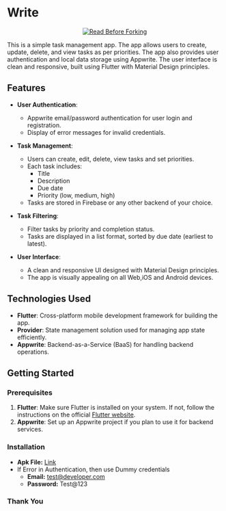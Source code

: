 # Write

<div align="center">
  <a href="https://license-instructions.netlify.app/" target="_blank">
    <img src="https://img.shields.io/badge/🚨-READ%20BEFORE%20FORKING-red?style=for-the-badge&labelColor=darkred" alt="Read Before Forking">
  </a>
</div>

This is a simple task management app. The app allows users to create, update, delete, and view tasks as per priorities. The app also provides user authentication and local data storage using Appwrite. The user interface is clean and responsive, built using Flutter with Material Design principles.

## Features

- **User Authentication**: 
  - Appwrite email/password authentication for user login and registration.
  - Display of error messages for invalid credentials.

- **Task Management**:
  - Users can create, edit, delete, view tasks and set priorities.
  - Each task includes: 
    - Title
    - Description
    - Due date
    - Priority (low, medium, high)
  - Tasks are stored in Firebase or any other backend of your choice.

- **Task Filtering**:
  - Filter tasks by priority and completion status.
  - Tasks are displayed in a list format, sorted by due date (earliest to latest).

- **User Interface**:
  - A clean and responsive UI designed with Material Design principles.
  - The app is visually appealing on all Web,iOS and Android devices.

## Technologies Used

- **Flutter**: Cross-platform mobile development framework for building the app.
- **Provider**: State management solution used for managing app state efficiently.
- **Appwrite**: Backend-as-a-Service (BaaS) for handling backend operations.

## Getting Started

### Prerequisites

1. **Flutter**: Make sure Flutter is installed on your system. If not, follow the instructions on the official [Flutter website](https://flutter.dev/docs/get-started/install).
3. **Appwrite**: Set up an Appwrite project if you plan to use it for backend services.

### Installation

- **Apk File:** [Link](https://drive.google.com/file/d/1PonZabjJTPvQlG6pXdvjgzZNvZm0iNu6/view?usp=sharing)
- If Error in Authentication, then use Dummy credentials
  - **Email:** test@developer.com
  - **Password:** Test@123
 
### Thank You
